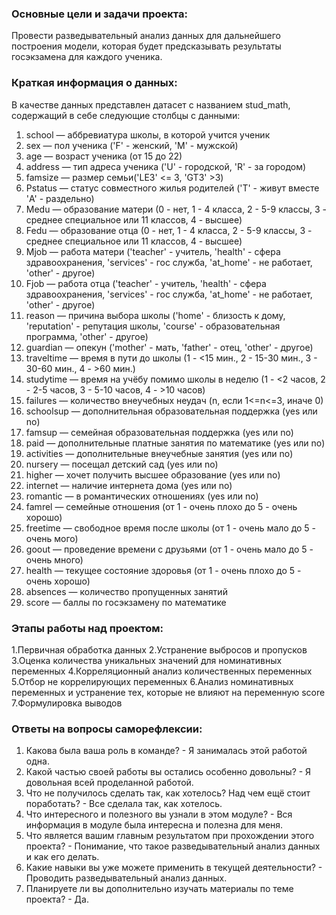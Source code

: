 ### Основные цели и задачи проекта: 
Провести разведывательный анализ данных для дальнейшего построения модели, которая будет предсказывать результаты госэкзамена для каждого ученика.

### Краткая информация о данных:
В качестве данных представлен датасет с названием stud_math, содержащий в себе следующие столбцы с данными:
1. school — аббревиатура школы, в которой учится ученик
2. sex — пол ученика ('F' - женский, 'M' - мужской)
3. age — возраст ученика (от 15 до 22)
4. address — тип адреса ученика ('U' - городской, 'R' - за городом)
5. famsize — размер семьи('LE3' <= 3, 'GT3' >3)
6. Pstatus — статус совместного жилья родителей ('T' - живут вместе 'A' - раздельно)
7. Medu — образование матери (0 - нет, 1 - 4 класса, 2 - 5-9 классы, 3 - среднее специальное или 11 классов, 4 - высшее)
8. Fedu — образование отца (0 - нет, 1 - 4 класса, 2 - 5-9 классы, 3 - среднее специальное или 11 классов, 4 - высшее)
9. Mjob — работа матери ('teacher' - учитель, 'health' - сфера здравоохранения, 'services' - гос служба, 'at_home' - не работает, 'other' - другое)
10. Fjob — работа отца ('teacher' - учитель, 'health' - сфера здравоохранения, 'services' - гос служба, 'at_home' - не работает, 'other' - другое)
11. reason — причина выбора школы ('home' - близость к дому, 'reputation' - репутация школы, 'course' - образовательная программа, 'other' - другое)
12. guardian — опекун ('mother' - мать, 'father' - отец, 'other' - другое)
13. traveltime — время в пути до школы (1 - <15 мин., 2 - 15-30 мин., 3 - 30-60 мин., 4 - >60 мин.)
14. studytime — время на учёбу помимо школы в неделю (1 - <2 часов, 2 - 2-5 часов, 3 - 5-10 часов, 4 - >10 часов)
15. failures — количество внеучебных неудач (n, если 1<=n<=3, иначе 0)
16. schoolsup — дополнительная образовательная поддержка (yes или no)
17. famsup — семейная образовательная поддержка (yes или no)
18. paid — дополнительные платные занятия по математике (yes или no)
19. activities — дополнительные внеучебные занятия (yes или no)
20. nursery — посещал детский сад (yes или no)
21. higher — хочет получить высшее образование (yes или no)
22. internet — наличие интернета дома (yes или no)
23. romantic — в романтических отношениях (yes или no)
24. famrel — семейные отношения (от 1 - очень плохо до 5 - очень хорошо)
25. freetime — свободное время после школы (от 1 - очень мало до 5 - очень мого)
26. goout — проведение времени с друзьями (от 1 - очень мало до 5 - очень много)
27. health — текущее состояние здоровья (от 1 - очень плохо до 5 - очень хорошо)
28. absences — количество пропущенных занятий
29. score — баллы по госэкзамену по математике

### Этапы работы над проектом:
1.Первичная обработка данных
2.Устранение выбросов и пропусков
3.Оценка количества уникальных значений для номинативных переменных
4.Корреляционный анализ количественных переменных
5.Отбор не коррелирующих переменных
6.Анализ номинативных переменных и устранение тех, которые не влияют на переменную score
7.Формулировка выводов

### Ответы на вопросы саморефлексии:
1. Какова была ваша роль в команде? - Я занималась этой работой одна.
2. Какой частью своей работы вы остались особенно довольны? - Я довольная всей проделанной работой.
3. Что не получилось сделать так, как хотелось? Над чем ещё стоит поработать? - Все сделала так, как хотелось.
4. Что интересного и полезного вы узнали в этом модуле? -  Вся информация в модуле была интересна и полезна для меня.
5. Что является вашим главным результатом при прохождении этого проекта? - Понимание, что такое разведывательный анализ данных и как его делать.
6. Какие навыки вы уже можете применить в текущей деятельности? - Проводить разведывательный анализ данных.
7. Планируете ли вы дополнительно изучать материалы по теме проекта? - Да.
